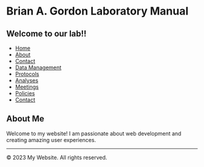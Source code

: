 # Brian A. Gordon Laboratory Manual

## Welcome to our lab!!

- [Home](index.md)
- [About](facilities.md)
- [Contact](resources.md)
- [Data Management](datamanagement.md)
- [Protocols](protocols.md)
- [Analyses](analyses.md)
- [Meetings](meetings.md)
- [Policies](policies.md)
- [Contact](contact.md)

## About Me
Welcome to my website! I am passionate about web development and creating amazing user experiences.

---

&copy; 2023 My Website. All rights reserved.

